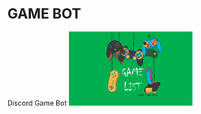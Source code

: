 # GAME BOT 
Discord Game Bot
<img src= "https://raw.githubusercontent.com/burhanclkkl/Game-Bot/main/img/pp.png" height = "150px" width = "250px">
